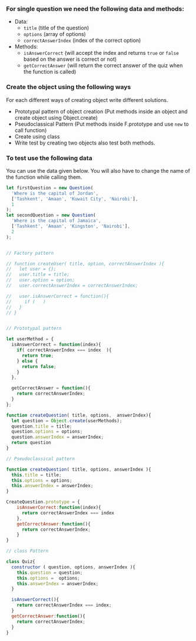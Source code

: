 ### For single question we need the following data and methods:

- Data:
  - `title` (title of the question)
  - `options` (array of options)
  - `correctAnswerIndex` (index of the correct option)
- Methods:
  - `isAnswerCorrect` (will accept the index and returns `true` or `false` based on the answer is correct or not)
  - `getCorrectAnswer` (will return the correct answer of the quiz when the function is called)

### Create the object using the following ways

For each different ways of creating object write different solutions.

- Prototypal pattern of object creation (Put methods inside an object and create object using Object.create)
- Pseudoclassical Pattern (Put methods inside F.prototype and use `new` to call function)
- Create using class
- Write test by creating two objects also test both methods.

### To test use the following data

You can use the data given below. You will also have to change the name of the function while calling them.

```js
let firstQuestion = new Question(
  'Where is the capital of Jordan',
  ['Tashkent', 'Amaan', 'Kuwait City', 'Nairobi'],
  1
);
let secondQuestion = new Question(
  'Where is the capital of Jamaica',
  ['Tashkent', 'Amaan', 'Kingston', 'Nairobi'],
  2
);


// Factory pattern

// function createUser( title, option, correctAnswerIndex ){
//   let user = {};
//   user.title = title;
//   user.option = option;
//   user.correctAnswerIndex = correctAnswerIndex;

//   user.isAnswerCorrect = function(){
//     if (   )
//   }  
// }


// Prototypal pattern 

let userMethod = {
  isAnswerCorrect = function(index){
    if( correctAnswerIndex === index  ){
      return true;
    } else {
      return false;
    }
  },

  getCorrectAnswer = function(){
    return correctAnswerIndex;
  }
};

function createQuestion( title, options,  answerIndex){
  let question = Object.create(userMethods);
  question.title = title;
  question.options = options;
  question.answerIndex = answerIndex;
  return question
}

// Pseudoclassical pattern 

function createQuestion( title, options, answerIndex ){
  this.title = title;
  this.options = options;
  this.answerIndex = answerIndex;
}

CreateQuestion.prototype = {
    isAnswerCorrect:function(index){
      return correctAnswerIndex === index
    },
    getCorrectAnswer:function(){
      return correctAnswerIndex;
    }
}

// class Pattern

class Quiz{
  constructor ( question, options, answerIndex ){
    this.question = question;
    this.options =  options;
    this.answerIndex = answerIndex;
  }

  isAnswerCorrect(){
    return correctAnswerIndex === index;
  }
  getCorrectAnswer:function(){
    return correctAnswerIndex;
  }
}
```
